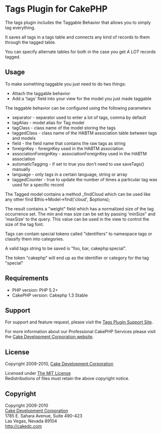 # Tags Plugin for CakePHP #

The tags plugin includes the Taggable Behavior that allows you to simply tag everything.

It saves all tags in a tags table and connects any kind of records to them through the tagged table.

You can specify alternate tables for both in the case you get *A LOT* records tagged.

## Usage ##

To make something taggable you just need to do two things:

* Attach the taggable behavior
* Add a 'tags' field into your view for the model you just made taggable

The taggable behavior can be configured using the following parameters

* separator             - separator used to enter a lot of tags, comma by default
* tagAlias              - model alias for Tag model
* tagClass              - class name of the model storing the tags
* taggedClass           - class name of the HABTM association table between tags and models
* field                 - the field name that contains the raw tags as string
* foreignKey            - foreignKey used in the HABTM association
* associationForeignKey - associationForeignKey used in the HABTM association
* automaticTagging      - if set to true you don't need to use saveTags() manually
* language              - only tags in a certain language, string or array
* taggedCounter         - true to update the number of times a particular tag was used for a specific record

The Tagged model contains a method _findCloud which can be used like any other find $this->Model->find('cloud', $options);

The result contains a "weight" field which has a normalized size of the tag occurrence set. The min and max size can be set by passing 'minSize" and 'maxSize' to the query. This value can be used in the view to control the size of the tag font.

Tags can contain special tokens called "identifiers" to namespace tags or classify them into categories.

A valid tags string to be saved is "foo, bar, cakephp:special".

The token "cakephp" will end up as the identifier or category for the tag "special"

## Requirements ##

* PHP version: PHP 5.2+
* CakePHP version: Cakephp 1.3 Stable

## Support ##

For support and feature request, please visit the [Tags Plugin Support Site](http://cakedc.lighthouseapp.com/projects/59622-tags-plugin/).

For more information about our Professional CakePHP Services please visit the [Cake Development Corporation website](http://cakedc.com).

## License ##

Copyright 2009-2010, [Cake Development Corporation](http://cakedc.com)

Licensed under [The MIT License](http://www.opensource.org/licenses/mit-license.php)<br/>
Redistributions of files must retain the above copyright notice.

## Copyright ###

Copyright 2009-2010<br/>
[Cake Development Corporation](http://cakedc.com)<br/>
1785 E. Sahara Avenue, Suite 490-423<br/>
Las Vegas, Nevada 89104<br/>
http://cakedc.com<br/>